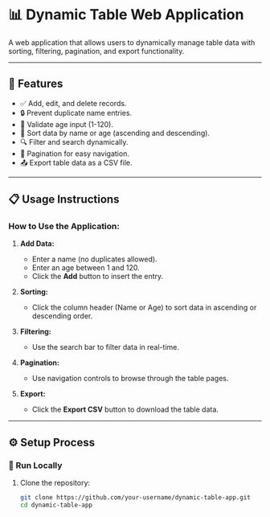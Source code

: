 # 📊 Dynamic Table Web Application

A web application that allows users to dynamically manage table data with sorting, filtering, pagination, and export functionality.

---

## 🚀 Features

- ✅ Add, edit, and delete records.
- 🔒 Prevent duplicate name entries.
- 🎂 Validate age input (1-120).
- 🔀 Sort data by name or age (ascending and descending).
- 🔍 Filter and search dynamically.
- 📑 Pagination for easy navigation.
- 📤 Export table data as a CSV file.

---

## 📋 Usage Instructions

### How to Use the Application:

1. **Add Data:**
   - Enter a name (no duplicates allowed).
   - Enter an age between 1 and 120.
   - Click the **Add** button to insert the entry.

2. **Sorting:**
   - Click the column header (Name or Age) to sort data in ascending or descending order.

3. **Filtering:**
   - Use the search bar to filter data in real-time.

4. **Pagination:**
   - Use navigation controls to browse through the table pages.

5. **Export:**
   - Click the **Export CSV** button to download the table data.

---

## ⚙️ Setup Process

### 🔧 Run Locally

1. Clone the repository:
   ```bash
   git clone https://github.com/your-username/dynamic-table-app.git
   cd dynamic-table-app
